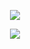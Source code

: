 <p align="center">
  <a href="https://git.io/typing-svg">
    <img align="center" src="https://readme-typing-svg.herokuapp.com?duration=3000&color=F7C242&center=true&vCenter=true&lines=Hello!;I+go+to+school+by+bus." />
  </a>
</p>
<p align="center">
  <a href="https://github.com/anuraghazra/github-readme-stats">
    <img align="center" src="https://github-readme-stats-gilt-three-18.vercel.app/api?username=hkssy&show_icons=true&theme=transparent" />
  </a>  
</p>
